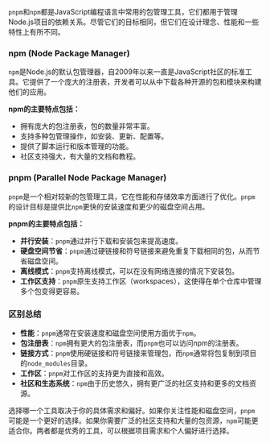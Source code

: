 `pnpm`和`npm`都是JavaScript编程语言中常用的包管理工具，它们都用于管理Node.js项目的依赖关系。尽管它们的目标相同，但它们在设计理念、性能和一些特性上有所不同。

### npm (Node Package Manager)

`npm`是Node.js的默认包管理器，自2009年以来一直是JavaScript社区的标准工具。它提供了一个庞大的注册表，开发者可以从中下载各种开源的包和模块来构建他们的应用。

**npm的主要特点包括：**
- 拥有庞大的包注册表，包的数量非常丰富。
- 支持多种包管理操作，如安装、更新、配置等。
- 提供了脚本运行和版本管理的功能。
- 社区支持强大，有大量的文档和教程。

### pnpm (Parallel Node Package Manager)

`pnpm`是一个相对较新的包管理工具，它在性能和存储效率方面进行了优化。`pnpm`的设计目标是提供比`npm`更快的安装速度和更少的磁盘空间占用。

**pnpm的主要特点包括：**
- **并行安装**：`pnpm`通过并行下载和安装包来提高速度。
- **硬盘空间节省**：`pnpm`通过硬链接和符号链接来避免重复下载相同的包，从而节省磁盘空间。
- **离线模式**：`pnpm`支持离线模式，可以在没有网络连接的情况下安装包。
- **工作区支持**：`pnpm`原生支持工作区（workspaces），这使得在单个仓库中管理多个包变得更容易。

### 区别总结

- **性能**：`pnpm`通常在安装速度和磁盘空间使用方面优于`npm`。
- **包注册表**：`npm`拥有更大的包注册表，而`pnpm`也可以访问npm的注册表。
- **链接方式**：`pnpm`使用硬链接和符号链接来管理包，而`npm`通常将包复制到项目的`node_modules`目录。
- **工作区**：`pnpm`对工作区的支持更为直接和高效。
- **社区和生态系统**：`npm`由于历史悠久，拥有更广泛的社区支持和更多的文档资源。

选择哪一个工具取决于你的具体需求和偏好。如果你关注性能和磁盘空间，`pnpm`可能是一个更好的选择。如果你需要广泛的社区支持和大量的包资源，`npm`可能更适合你。两者都是优秀的工具，可以根据项目需求和个人偏好进行选择。
